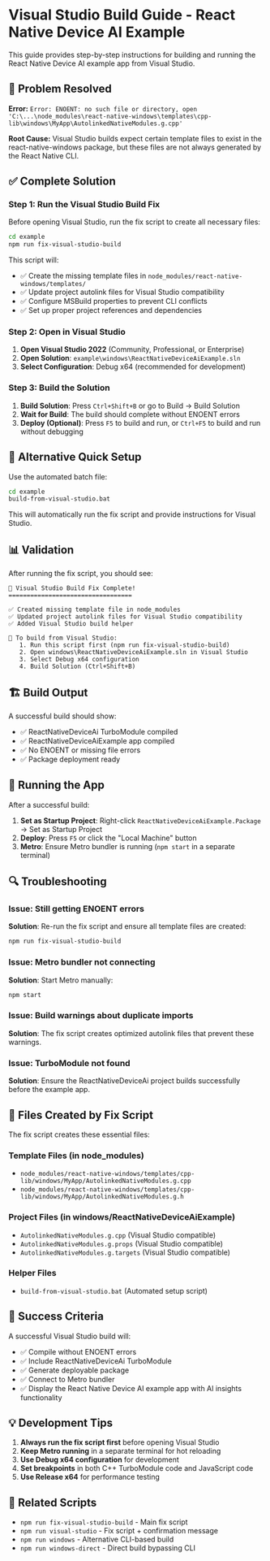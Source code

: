 # Visual Studio Build Guide - React Native Device AI Example

This guide provides step-by-step instructions for building and running the React Native Device AI example app from Visual Studio.

## 🚫 Problem Resolved

**Error:** `Error: ENOENT: no such file or directory, open 'C:\...\node_modules\react-native-windows\templates\cpp-lib\windows\MyApp\AutolinkedNativeModules.g.cpp'`

**Root Cause:** Visual Studio builds expect certain template files to exist in the react-native-windows package, but these files are not always generated by the React Native CLI.

## ✅ Complete Solution

### Step 1: Run the Visual Studio Build Fix

Before opening Visual Studio, run the fix script to create all necessary files:

```bash
cd example
npm run fix-visual-studio-build
```

This script will:
- ✅ Create the missing template files in `node_modules/react-native-windows/templates/`
- ✅ Update project autolink files for Visual Studio compatibility  
- ✅ Configure MSBuild properties to prevent CLI conflicts
- ✅ Set up proper project references and dependencies

### Step 2: Open in Visual Studio

1. **Open Visual Studio 2022** (Community, Professional, or Enterprise)
2. **Open Solution**: `example\windows\ReactNativeDeviceAiExample.sln`
3. **Select Configuration**: Debug x64 (recommended for development)

### Step 3: Build the Solution

1. **Build Solution**: Press `Ctrl+Shift+B` or go to Build → Build Solution
2. **Wait for Build**: The build should complete without ENOENT errors
3. **Deploy (Optional)**: Press `F5` to build and run, or `Ctrl+F5` to build and run without debugging

## 🔧 Alternative Quick Setup

Use the automated batch file:

```cmd
cd example
build-from-visual-studio.bat
```

This will automatically run the fix script and provide instructions for Visual Studio.

## 📊 Validation

After running the fix script, you should see:

```
🎉 Visual Studio Build Fix Complete!
==================================

✅ Created missing template file in node_modules
✅ Updated project autolink files for Visual Studio compatibility
✅ Added Visual Studio build helper

📖 To build from Visual Studio:
   1. Run this script first (npm run fix-visual-studio-build)
   2. Open windows\ReactNativeDeviceAiExample.sln in Visual Studio
   3. Select Debug x64 configuration
   4. Build Solution (Ctrl+Shift+B)
```

## 🏗️ Build Output

A successful build should show:
- ✅ ReactNativeDeviceAi TurboModule compiled
- ✅ ReactNativeDeviceAiExample app compiled
- ✅ No ENOENT or missing file errors
- ✅ Package deployment ready

## 🚀 Running the App

After a successful build:

1. **Set as Startup Project**: Right-click `ReactNativeDeviceAiExample.Package` → Set as Startup Project
2. **Deploy**: Press `F5` or click the "Local Machine" button
3. **Metro**: Ensure Metro bundler is running (`npm start` in a separate terminal)

## 🔍 Troubleshooting

### Issue: Still getting ENOENT errors
**Solution**: Re-run the fix script and ensure all template files are created:
```bash
npm run fix-visual-studio-build
```

### Issue: Metro bundler not connecting
**Solution**: Start Metro manually:
```bash
npm start
```

### Issue: Build warnings about duplicate imports
**Solution**: The fix script creates optimized autolink files that prevent these warnings.

### Issue: TurboModule not found
**Solution**: Ensure the ReactNativeDeviceAi project builds successfully before the example app.

## 📁 Files Created by Fix Script

The fix script creates these essential files:

### Template Files (in node_modules)
- `node_modules/react-native-windows/templates/cpp-lib/windows/MyApp/AutolinkedNativeModules.g.cpp`
- `node_modules/react-native-windows/templates/cpp-lib/windows/MyApp/AutolinkedNativeModules.g.h`

### Project Files (in windows/ReactNativeDeviceAiExample)
- `AutolinkedNativeModules.g.cpp` (Visual Studio compatible)
- `AutolinkedNativeModules.g.props` (Visual Studio compatible)
- `AutolinkedNativeModules.g.targets` (Visual Studio compatible)

### Helper Files
- `build-from-visual-studio.bat` (Automated setup script)

## 🎯 Success Criteria

A successful Visual Studio build will:
- ✅ Compile without ENOENT errors
- ✅ Include ReactNativeDeviceAi TurboModule
- ✅ Generate deployable package
- ✅ Connect to Metro bundler
- ✅ Display the React Native Device AI example app with AI insights functionality

## 💡 Development Tips

1. **Always run the fix script first** before opening Visual Studio
2. **Keep Metro running** in a separate terminal for hot reloading
3. **Use Debug x64 configuration** for development
4. **Set breakpoints** in both C++ TurboModule code and JavaScript code
5. **Use Release x64** for performance testing

## 🔗 Related Scripts

- `npm run fix-visual-studio-build` - Main fix script
- `npm run visual-studio` - Fix script + confirmation message
- `npm run windows` - Alternative CLI-based build
- `npm run windows-direct` - Direct build bypassing CLI